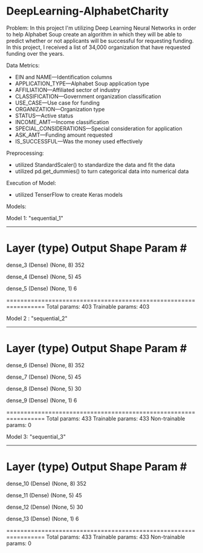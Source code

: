 # DeepLearning-AlphabetCharity

Problem: In this project I'm utilizing Deep Learning Neural Networks in order to help Alphabet Soup create an algorithm in which they will be able to predict whether or not 
applicants will be successful for requesting funding.  In this project, I received a list of 34,000 organization that have requested funding over the years.  


Data Metrics:
- EIN and NAME—Identification columns
- APPLICATION_TYPE—Alphabet Soup application type
- AFFILIATION—Affiliated sector of industry
- CLASSIFICATION—Government organization classification
- USE_CASE—Use case for funding
- ORGANIZATION—Organization type
- STATUS—Active status
- INCOME_AMT—Income classification
- SPECIAL_CONSIDERATIONS—Special consideration for application
- ASK_AMT—Funding amount requested
- IS_SUCCESSFUL—Was the money used effectively

Preprocessing: 
- utilized StandardScaler() to standardize the data and fit the data
- utilized pd.get_dummies() to turn categorical data into numerical data

Execution of Model:
- utilized TenserFlow to create Keras models 

Models:

Model 1: "sequential_1"
_________________________________________________________________
 Layer (type)                Output Shape              Param #   
=================================================================
 dense_3 (Dense)             (None, 8)                 352       
                                                                 
 dense_4 (Dense)             (None, 5)                 45        
                                                                 
 dense_5 (Dense)             (None, 1)                 6         
                                                                 
=================================================================
Total params: 403
Trainable params: 403

Model 2 : "sequential_2"
_________________________________________________________________
 Layer (type)                Output Shape              Param #   
=================================================================
 dense_6 (Dense)             (None, 8)                 352       
                                                                 
 dense_7 (Dense)             (None, 5)                 45        
                                                                 
 dense_8 (Dense)             (None, 5)                 30        
                                                                 
 dense_9 (Dense)             (None, 1)                 6         
                                                                 
=================================================================
Total params: 433
Trainable params: 433
Non-trainable params: 0

Model 3: "sequential_3"
_________________________________________________________________
 Layer (type)                Output Shape              Param #   
=================================================================
 dense_10 (Dense)            (None, 8)                 352       
                                                                 
 dense_11 (Dense)            (None, 5)                 45        
                                                                 
 dense_12 (Dense)            (None, 5)                 30        
                                                                 
 dense_13 (Dense)            (None, 1)                 6         
                                                                 
=================================================================
Total params: 433
Trainable params: 433
Non-trainable params: 0
